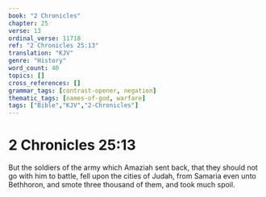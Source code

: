 ```yaml
---
book: "2 Chronicles"
chapter: 25
verse: 13
ordinal_verse: 11718
ref: "2 Chronicles 25:13"
translation: "KJV"
genre: "History"
word_count: 40
topics: []
cross_references: []
grammar_tags: [contrast-opener, negation]
thematic_tags: [names-of-god, warfare]
tags: ["Bible","KJV","2-Chronicles"]
---
```


# 2 Chronicles 25:13

But the soldiers of the army which Amaziah sent back, that they should not go with him to battle, fell upon the cities of Judah, from Samaria even unto Bethhoron, and smote three thousand of them, and took much spoil.
